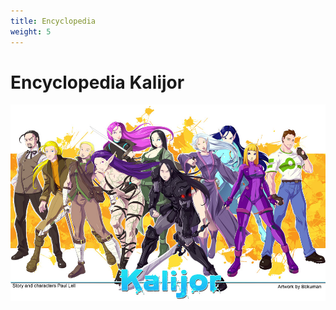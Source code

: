 ```yaml
---
title: Encyclopedia
weight: 5
---
```


# Encyclopedia Kalijor

![Kalijor Encyclopedia](/images/Kalijor_by_bokuman.jpg)